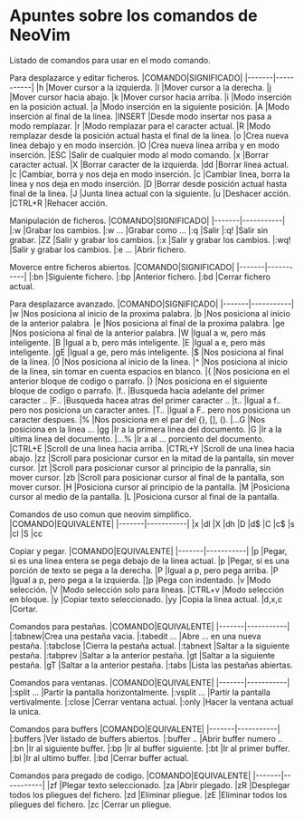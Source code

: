 # Apuntes sobre los comandos de NeoVim
Listado de comandos para usar en el modo comando.

Para desplazarce y editar ficheros.
|COMANDO|SIGNIFICADO|
|-------|-----------|
|h	|Mover cursor a la izquierda.
|l	|Mover cursor a la derecha.
|j	|Mover cursor hacia abajo.
|k	|Mover cursor hacia arriba.
|i	|Modo inserción en la posición actual.
|a	|Modo inserción en la siguiente posición.
|A	|Modo inserción al final de la linea.
|INSERT	|Desde modo insertar nos pasa a modo remplazar.
|r	|Modo remplazar para el caracter actual.
|R	|Modo remplazar desde la posición actual hasta el final de la linea.
|o	|Crea nueva linea debajo y en modo inserción.
|O	|Crea nueva linea arriba y en modo inserción.
|ESC	|Salir de cualquier modo al modo comando.
|x	|Borrar caracter actual.
|X	|Borrar caracter de la izquierda.
|dd	|Borrar linea actual.
|c	|Cambiar, borra y nos deja en modo inserción.
|c	|Cambiar linea, borra la linea y nos deja en modo inserción.
|D	|Borrar desde posición actual hasta final de la linea.
|J	|Junta linea actual con la siguiente.
|u	|Deshacer acción.
|CTRL+R	|Rehacer acción.

Manipulación de ficheros.
|COMANDO|SIGNIFICADO|
|-------|-----------|
|:w	|Grabar los cambios.
|:w ...	|Grabar como ...
|:q	|Salir
|:q!	|Salir sin grabar.
|ZZ	|Salir y grabar los cambios.
|:x	|Salir y grabar los cambios.
|:wq!	|Salir y grabar los cambios.
|:e ...	|Abrir fichero.

Moverce entre ficheros abiertos.
|COMANDO|SIGNIFICADO|
|-------|-----------|
|:bn	|Siguiente fichero.
|:bp	|Anterior fichero.
|:bd	|Cerrar fichero actual.

Para desplazarce avanzado.
|COMANDO|SIGNIFICADO|
|-------|-----------|
|w	|Nos posiciona al inicio de la proxima palabra.
|b	|Nos posiciona al inicio de la anterior palabra.
|e	|Nos posiciona al final de la proxima palabra.
|ge	|Nos posiciona al final de la anterior palabra.
|W	|Igual a w, pero más inteligente.
|B	|Igual a b, pero más inteligente.
|E	|Igual a e, pero más inteligente.
|gE	|Igual a ge, pero más inteligente.
|$	|Nos posiciona al final de la linea.
|0	|Nos posiciona al inicio de la linea.
|^	|Nos posiciona al inicio de la linea, sin tomar en cuenta espacios en blanco.
|{	|Nos posiciona en el anterior bloque de codigo o parrafo.
|}	|Nos posiciona en el siguiente bloque de codigo o parrafo.
|f..	|Busqueda hacia adelante del primer caracter ..
|F..	|Busqueda hacea atras del primer caracter ..
|t..	|Igual a f.. pero nos posiciona un caracter antes.
|T..	|Igual a F.. pero nos posiciona un caracter despues.
|%	|Nos posiciona en el par del {}, [], ().
|...G	|Nos posiciona en la linea ...
|gg	|Ir a la primera linea del documento.
|G	|Ir a la ultima linea del documento.
|...%	|Ir a al ... porciento del documento.
|CTRL+E	|Scroll de una linea hacia arriba.
|CTRL+Y	|Scroll de una linea hacia abajo.
|zz	|Scroll para posicionar cursor en la mitad de la pantalla, sin mover cursor.
|zt	|Scroll para posicionar cursor al principio de la panralla, sin mover cursor.
|zb	|Scroll para posicionar cursor al final de la pantalla, son mover cursor.
|H	|Posiciona cursor al principio de la pantalla.
|M	|Posiciona cursor al medio de la pantalla.
|L	|Posiciona cursor al final de la pantalla.

Comandos de uso comun que neovim simplifico.
|COMANDO|EQUIVALENTE|
|-------|-----------|
|x	|dl
|X	|dh
|D	|d$
|C	|c$
|s	|cl
|S	|cc

Copiar y pegar.
|COMANDO|EQUIVALENTE|
|-------|-----------|
|p	|Pegar, si es una linea entera se pega debajo de la linea actual.
|p	|Pegar, si es una porción de texto se pega a la derecha.
|P	|Igual a p, pero pega arriba.
|P	|Igual a p, pero pega a la izquierda.
|]p	|Pega con indentado.
|v	|Modo selección.
|V	|Modo selección solo para lineas.
|CTRL+v	|Modo selección en bloque.
|y	|Copiar texto seleccionado.
|yy	|Copia la linea actual.
|d,x,c	|Cortar.

Comandos para pestañas.
|COMANDO|EQUIVALENTE|
|-------|-----------|
|:tabnew|Crea una pestaña vacia.
|:tabedit ...	|Abre ... en una nueva pestaña.
|:tabclose	|Cierra la pestaña actual.
|:tabnext	|Saltar a la siguiente pestaña.
|:tabprev	|Saltar a la anterior pestaña.
|gt	|Saltar a la siguiente pestaña.
|gT	|Saltar a la anterior pestaña.
|:tabs	|Lista las pestañas abiertas.

Comandos para ventanas.
|COMANDO|EQUIVALENTE|
|-------|-----------|
|:split ...	|Partir la pantalla horizontalmente.
|:vsplit ...	|Partir la pantalla vertivalmente.
|:close	|Cerrar ventana actual.
|:only	|Hacer la ventana actual la unica.

Comandos para buffers
|COMANDO|EQUIVALENTE|
|-------|-----------|
|:buffers	|Ver listado de buffers abiertos.
|:buffer ..	|Abrir buffer numero ..
|:bn	|Ir al siguiente buffer.
|:bp	|Ir al buffer siguiente.
|:bt	|Ir al primer buffer.
|:bl	|Ir al ultimo buffer.
|:bd	|Cerrar buffer actual.

Comandos para pregado de codigo.
|COMANDO|EQUIVALENTE|
|-------|-----------|
|zf	|Plegar texto seleccionado.
|za	|Abrir plegado.
|zR	|Desplegar todos los pliegues del fichero.
|zd	|Eliminar pliegue.
|zE	|Eliminar todos los pliegues del fichero.
|zc	|Cerrar un pliegue.

